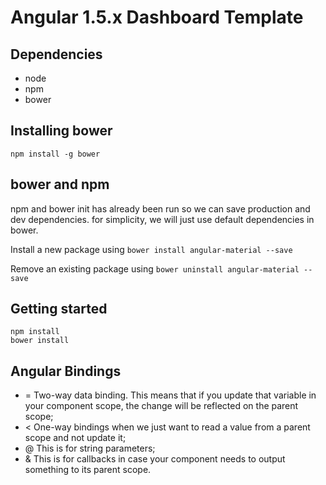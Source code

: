 # Angular 1.5.x Dashboard Template

## Dependencies
- node
- npm
- bower

## Installing bower
`npm install -g bower`

## bower and npm
npm and bower init has already been run so we can save production and dev dependencies.
for simplicity, we will just use default dependencies in bower.

Install a new package using
`bower install angular-material --save`

Remove an existing package using
`bower uninstall angular-material --save`

## Getting started
```
npm install
bower install
```


## Angular Bindings
- = Two-way data binding. This means that if you update that variable in your component scope, the change will be reflected on the parent scope;
- < One-way bindings when we just want to read a value from a parent scope and not update it;
- @ This is for string parameters;
- & This is for callbacks in case your component needs to output something to its parent scope.
